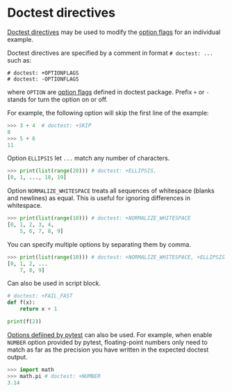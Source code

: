 # Doctest directives
[Doctest directives](https://docs.python.org/3/library/doctest.html#directives) may be used to modify the [option flags](https://docs.python.org/3/library/doctest.html#doctest-options) for an individual example.

Doctest directives are specified by a comment in format `# doctest: ...` such as:

```
# doctest: +OPTIONFLAGS
# doctest: -OPTIONFLAGS
```
where `OPTION` are [option flags](https://docs.python.org/3/library/doctest.html#doctest-options)  defined in doctest package. Prefix `+` or `-` stands for turn the option on or off.

For example, the following option will skip the first line of the example:
```python
>>> 3 + 4  # doctest: +SKIP
8
>>> 5 + 6
11
```

Option `ELLIPSIS` let `...` match any number of characters.
```python
>>> print(list(range(20))) # doctest: +ELLIPSIS, 
[0, 1, ..., 18, 19]
```

Option `NORMALIZE_WHITESPACE` treats all sequences of whitespace (blanks and newlines) as equal. This is useful for ignoring differences in whitespace.
```python
>>> print(list(range(10))) # doctest: +NORMALIZE_WHITESPACE 
[0, 1, 2, 3, 4, 
    5, 6, 7, 8, 9]
```

You can specify multiple options by separating them by comma.
```python
>>> print(list(range(10))) # doctest: +NORMALIZE_WHITESPACE, +ELLIPSIS
[0, 1, 2, ... 
    7, 8, 9]
```

Can also be used in script block.
```python
# doctest: +FAIL_FAST
def f(x):
    return x + 1

print(f(2))
```

[Options defiined by pytest](https://docs.pytest.org/en/7.0.x/how-to/doctest.html#using-doctest-options) can also be used. For example, when enable `NUMBER` option provided by pytest, floating-point numbers only need to match as far as the precision you have written in the expected doctest output. 
```python
>>> import math
>>> math.pi # doctest: +NUMBER
3.14
```